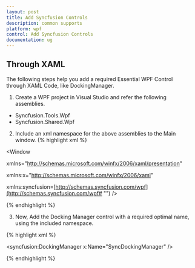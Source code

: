 ```yaml
---
layout: post
title: Add Syncfusion Controls
description: common supports
platform: wpf
control: Add Syncfusion Controls
documentation: ug
---
```

## Through XAML

The following steps help you add a required Essential WPF Control through XAML Code, like DockingManager.

1. Create a WPF project in Visual Studio and refer the following assemblies.
  * Syncfusion.Tools.Wpf
  * Syncfusion.Shared.Wpf
2. Include an xml namespace for the above assemblies to the Main window.
{% highlight xml %}

<Window

xmlns="http://schemas.microsoft.com/winfx/2006/xaml/presentation"

xmlns:x="http://schemas.microsoft.com/winfx/2006/xaml"

xmlns:syncfusion=[http://schemas.syncfusion.com/wpf](http://schemas.syncfusion.com/wpf# "") />



{% endhighlight %}

3. Now, Add the Docking Manager control with a required optimal name, using the included namespace.

{% highlight xml %}

<syncfusion:DockingManager x:Name="SyncDockingManager" />



{% endhighlight %}

